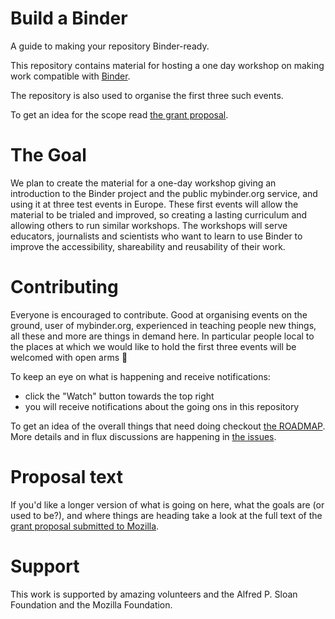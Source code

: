 # Build a Binder
A guide to making your repository Binder-ready.

This repository contains material for hosting a one day workshop
on making work compatible with [Binder](https://mybinder.org).

The repository is also used to organise the first three such events.

To get an idea for the scope read [the grant proposal](proposal.md).

# The Goal

We plan to create the material for a one-day workshop giving an introduction to the Binder project and the public mybinder.org service, and using it at three test events in Europe. These first events will allow the material to be trialed and improved, so creating a lasting curriculum and allowing others to run similar workshops. The workshops will serve educators, journalists and scientists who want to learn to use Binder to improve the accessibility, shareability and reusability of their work.

# Contributing

Everyone is encouraged to contribute. Good at organising events on the ground, user of mybinder.org, experienced
in teaching people new things, all these and more are things in demand here. In particular people local to the
places at which we would like to hold the first three events will be welcomed with open arms 🤗

To keep an eye on what is happening and receive notifications:
* click the "Watch" button towards the top right
* you will receive notifications about the going ons in this repository

To get an idea of the overall things that need doing checkout [the ROADMAP](https://github.com/betatim/build-a-binder/issues/1). More
details and in flux discussions are happening in [the issues](../../issues).


# Proposal text

If you'd like a longer version of what is going on here, what the goals are (or used to be?), and where things are heading
take a look at the full text of the [grant proposal submitted to Mozilla](proposal.md).


# Support

This work is supported by amazing volunteers and the Alfred P. Sloan Foundation and the Mozilla Foundation.
